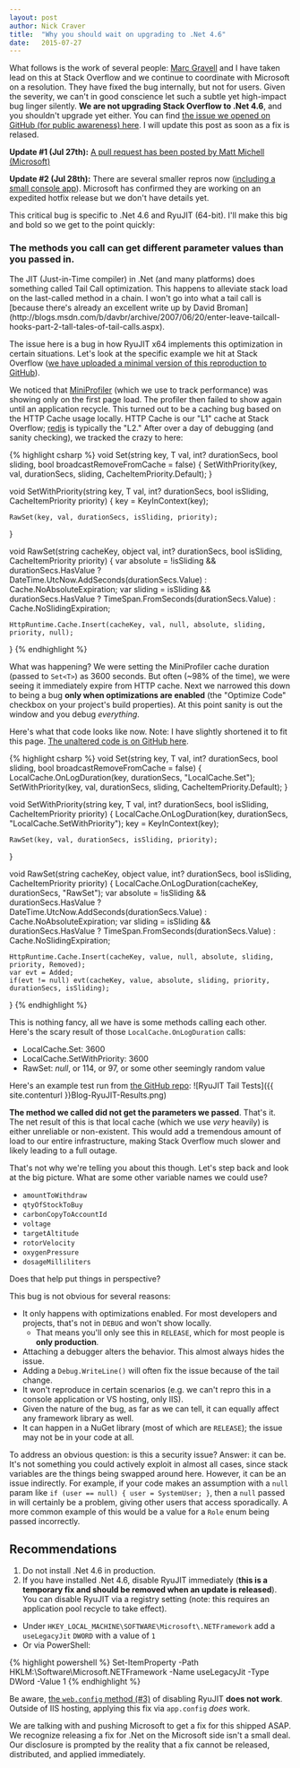 ```yaml
---
layout: post
author: Nick Craver
title:  "Why you should wait on upgrading to .Net 4.6"
date:   2015-07-27
---
```

What follows is the work of several people: [Marc Gravell](http://blog.marcgravell.com/) and I have taken lead on this at Stack Overflow and we continue to coordinate with Microsoft on a resolution. They have fixed the bug internally, but not for users. Given the severity, we can't in good conscience let such a subtle yet high-impact bug linger silently. **We are not upgrading Stack Overflow to .Net 4.6**, and you shouldn't upgrade yet either. You can find [the issue we opened on GitHub (for public awareness) here](https://github.com/dotnet/coreclr/issues/1296). I will update this post as soon as a fix is relased.

**Update #1 (Jul 27th):** [A pull request has been posted by Matt Michell (Microsoft)](https://github.com/dotnet/coreclr/pull/1298)

**Update #2 (Jul 28th):** There are several smaller repros now ([including a small console app](https://github.com/dotnet/coreclr/issues/1296#issuecomment-125568026)). Microsoft has confirmed they are working on an expedited hotfix release but we don't have details yet.

This critical bug is specific to .Net 4.6 and RyuJIT (64-bit). I'll make this big and bold so we get to the point quickly:  

### The methods you call can get different parameter values than you passed in.  
<p></p>
The JIT (Just-in-Time compiler) in .Net (and many platforms) does something called Tail Call optimization. This happens to alleviate stack load on the last-called method in a chain. I won't go into what a tail call is [because there's already an excellent write up by David Broman](http://blogs.msdn.com/b/davbr/archive/2007/06/20/enter-leave-tailcall-hooks-part-2-tall-tales-of-tail-calls.aspx).

The issue here is a bug in how RyuJIT x64 implements this optimization in certain situations. Let's look at the specific example we hit at Stack Overflow ([we have uploaded a minimal version of this reproduction to GitHub](https://github.com/StackExchange/RyuJIT-TailCallBug)).

We noticed that [MiniProfiler](http://miniprofiler.com/) (which we use to track performance) was showing only on the first page load. The profiler then failed to show again until an application recycle. This turned out to be a caching bug based on the HTTP Cache usage locally. HTTP Cache is our "L1" cache at Stack Overflow; [redis](http://redis.io/) is typically the "L2." After over a day of debugging (and sanity checking), we tracked the crazy to here:

{% highlight csharp %}
void Set<T>(string key, T val, int? durationSecs, bool sliding, bool broadcastRemoveFromCache = false)
{
    SetWithPriority<T>(key, val, durationSecs, sliding, CacheItemPriority.Default);
}

void SetWithPriority<T>(string key, T val, int? durationSecs, bool isSliding, CacheItemPriority priority)
{
    key = KeyInContext(key);

    RawSet(key, val, durationSecs, isSliding, priority);
}

void RawSet(string cacheKey, object val, int? durationSecs, bool isSliding, CacheItemPriority priority)
{
    var absolute = !isSliding && durationSecs.HasValue 
                   ? DateTime.UtcNow.AddSeconds(durationSecs.Value) 
                   : Cache.NoAbsoluteExpiration;
    var sliding = isSliding && durationSecs.HasValue 
                  ? TimeSpan.FromSeconds(durationSecs.Value) 
                  : Cache.NoSlidingExpiration;

    HttpRuntime.Cache.Insert(cacheKey, val, null, absolute, sliding, priority, null);
}
{% endhighlight %}

What was happening? We were setting the MiniProfiler cache duration (passed to `Set<T>`) as 3600 seconds. But often (~98% of the time), we were seeing it immediately expire from HTTP cache. Next we narrowed this down to being a bug **only when optimizations are enabled** (the "Optimize Code" checkbox on your project's build properties). At this point sanity is out the window and you debug *everything*.

Here's what that code looks like now. Note: I have slightly shortened it to fit this page. [The unaltered code is on GitHub here](https://github.com/StackExchange/RyuJIT-TailCallBug/blob/master/StackRedis/Caches.Local.cs#L403).


{% highlight csharp %}
void Set<T>(string key, T val, int? durationSecs, bool sliding, bool broadcastRemoveFromCache = false)
{
    LocalCache.OnLogDuration(key, durationSecs, "LocalCache.Set");
    SetWithPriority<T>(key, val, durationSecs, sliding, CacheItemPriority.Default);
}

void SetWithPriority<T>(string key, T val, int? durationSecs, bool isSliding, CacheItemPriority priority)
{
    LocalCache.OnLogDuration(key, durationSecs, "LocalCache.SetWithPriority");
    key = KeyInContext(key);

    RawSet(key, val, durationSecs, isSliding, priority);
}

void RawSet(string cacheKey, object value, int? durationSecs, bool isSliding, CacheItemPriority priority)
{
    LocalCache.OnLogDuration(cacheKey, durationSecs, "RawSet");
    var absolute = !isSliding && durationSecs.HasValue 
                   ? DateTime.UtcNow.AddSeconds(durationSecs.Value) 
                   : Cache.NoAbsoluteExpiration;
    var sliding = isSliding && durationSecs.HasValue 
                  ? TimeSpan.FromSeconds(durationSecs.Value) 
                  : Cache.NoSlidingExpiration;

    HttpRuntime.Cache.Insert(cacheKey, value, null, absolute, sliding, priority, Removed);
    var evt = Added;
    if(evt != null) evt(cacheKey, value, absolute, sliding, priority, durationSecs, isSliding);
}
{% endhighlight %}

This is nothing fancy, all we have is some methods calling each other. Here's the scary result of those `LocalCache.OnLogDuration` calls:

 - LocalCache.Set: 3600
 - LocalCache.SetWithPriority: 3600
 - RawSet: *null*, or 114, or 97, or some other seemingly random value
 
 Here's an example test run from [the GitHub repo](https://github.com/StackExchange/RyuJIT-TailCallBug):
 ![RyuJIT Tail Tests]({{ site.contenturl }}Blog-RyuJIT-Results.png)
 
 **The method we called did not get the parameters we passed**. That's it. The net result of this is that local cache (which we use *very* heavily) is either unreliable or non-existent. This would add a tremendous amount of load to our entire infrastructure, making Stack Overflow much slower and likely leading to a full outage.
 
 That's not why we're telling you about this though. Let's step back and look at the big picture. What are some other variable names we could use?
 
 - `amountToWithdraw`
 - `qtyOfStockToBuy`
 - `carbonCopyToAccountId`
 - `voltage`
 - `targetAltitude`
 - `rotorVelocity`
 - `oxygenPressure`
 - `dosageMilliliters`
 
 Does that help put things in perspective?
 
 This bug is not obvious for several reasons:  
 
  - It only happens with optimizations enabled. For most developers and projects, that's not in `DEBUG` and won't show locally. 
    - That means you'll only see this in `RELEASE`, which for most people is **only production**. 
  - Attaching a debugger alters the behavior. This almost always hides the issue.
  - Adding a `Debug.WriteLine()` will often fix the issue because of the tail change.
  - It won't reproduce in certain scenarios (e.g. we can't repro this in a console application or VS hosting, only IIS).
  - Given the nature of the bug, as far as we can tell, it can equally affect any framework library as well.
  - It can happen in a NuGet library (most of which are `RELEASE`); the issue may not be in your code at all.
  
To address an obvious question: is this a security issue? Answer: it can be. It's not something you could actively exploit in almost all cases, since stack variables are the things being swapped around here. However, it can be an issue indirectly. For example, if your code makes an assumption with a `null` param like `if (user == null) { user = SystemUser; }`, then a `null` passed in will certainly be a problem, giving other users that access sporadically. A more common example of this would be a value for a `Role` enum being passed incorrectly.

## Recommendations
1. Do not install .Net 4.6 in production.
2. If you have installed .Net 4.6, disable RyuJIT immediately (**this is a temporary fix and should be removed when an update is released**). You can disable RyuJIT via a registry setting (note: this requires an application pool recycle to take effect).
 - Under `HKEY_LOCAL_MACHINE\SOFTWARE\Microsoft\.NETFramework` add a `useLegacyJit` `DWORD` with a value of `1`
 - Or via PowerShell:  
 
{% highlight powershell %}
Set-ItemProperty -Path HKLM:\Software\Microsoft\.NETFramework -Name useLegacyJit -Type DWord -Value 1
{% endhighlight %}

Be aware, [the `web.config` method (#3)](https://github.com/Microsoft/dotnet/blob/master/docs/testing-with-ryujit.md) of disabling RyuJIT **does not work**. Outside of IIS hosting, applying this fix via `app.config` *does* work.

We are talking with and pushing Microsoft to get a fix for this shipped ASAP. We recognize releasing a fix for .Net on the Microsoft side isn't a small deal. Our disclosure is prompted by the reality that a fix cannot be released, distributed, and applied immediately.

